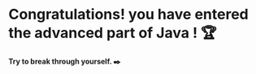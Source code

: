 <br>
<br>
<br>
<br>
<br>
<br>
<br>
<br>
<br>
<br>
<br>
<br>

# Congratulations! you have entered the advanced part of Java ! :trophy:

**Try to break through yourself. :black_nib:**
